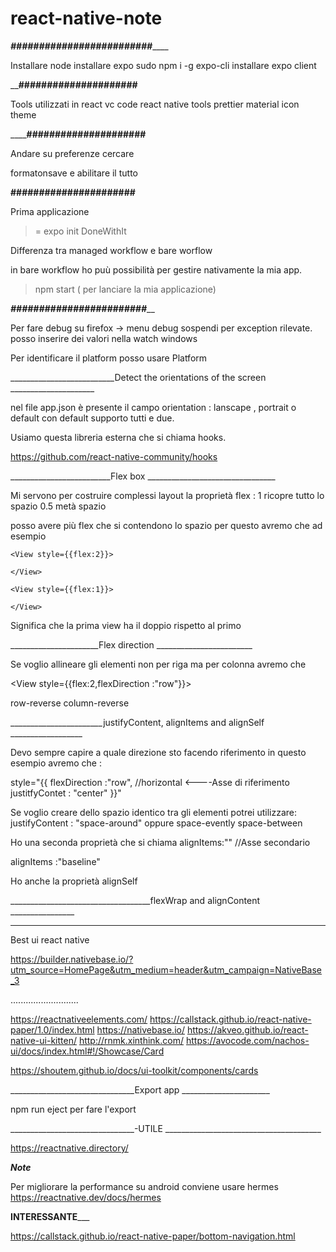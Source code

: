 # react-native-note

___________________#########################_______________________

Installare node
installare expo sudo npm i -g expo-cli
installare expo client



________________________#####################______________________



Tools utilizzati in react vc code
react native tools
prettier
material icon theme



________________________#####################____________________

Andare su preferenze cercare

formatonsave e abilitare il tutto


______________________######################______________________

Prima applicazione 


>= expo init DoneWithIt

Differenza tra managed workflow e bare worflow

in bare workflow ho puù possibilità per gestire nativamente la mia app.


>npm start ( per lanciare la mia applicazione)



_______________________########################_________________________

Per fare debug su firefox -> menu debug sospendi per exception rilevate.
posso inserire dei valori nella watch windows

Per identificare il platform posso usare Platform



__________________________Detect the orientations of the screen _____________________

nel file app.json è presente il campo orientation : lanscape , portrait o default
con default supporto tutti e due.

Usiamo questa libreria esterna che si chiama hooks.

https://github.com/react-native-community/hooks


_________________________Flex box ________________________________


Mi servono per costruire complessi layout
la proprietà flex : 1 
ricopre tutto lo spazio
0.5 metà spazio

posso avere più flex che si contendono lo spazio
per questo avremo che ad esempio

<View>

    <View style={{flex:2}}>

    </View>

    <View style={{flex:1}}>

    </View>

</View>

Significa che la prima view ha il doppio rispetto al primo



______________________Flex direction ________________________


Se voglio allineare gli elementi non per riga ma per colonna avremo che 


<View style={{flex:2,flexDirection :"row"}}>

row-reverse
column-reverse


_______________________justifyContent, alignItems and alignSelf __________________


Devo sempre capire a quale direzione sto facendo riferimento
in questo esempio avremo che :


style="{{
    flexDirection :"row", //horizontal  <----Asse di riferimento
    justitfyContet : "center"
}}"

Se voglio creare dello spazio identico tra gli elementi
potrei utilizzare:
justifyContent : "space-around" oppure space-evently space-between


Ho una seconda proprietà che si chiama alignItems:"" //Asse secondario

alignItems :"baseline"

Ho anche la proprietà alignSelf


___________________________________flexWrap and alignContent ________________



___________________________________________________________________________


Best ui react native



https://builder.nativebase.io/?utm_source=HomePage&utm_medium=header&utm_campaign=NativeBase_3

...........................

https://reactnativeelements.com/
https://callstack.github.io/react-native-paper/1.0/index.html
https://nativebase.io/
https://akveo.github.io/react-native-ui-kitten/
http://rnmk.xinthink.com/
https://avocode.com/nachos-ui/docs/index.html#!/Showcase/Card

https://shoutem.github.io/docs/ui-toolkit/components/cards






_______________________________Export app ______________________

npm run eject per fare l'export




_______________________________-UTILE _______________________________________

https://reactnative.directory/



___________________________________Note___________________________________

Per migliorare la performance su android conviene usare hermes
https://reactnative.dev/docs/hermes


______________________________INTERESSANTE_________________________________

https://callstack.github.io/react-native-paper/bottom-navigation.html












